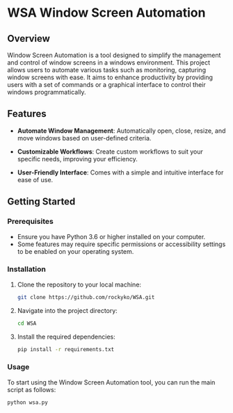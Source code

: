 # WSA Window Screen Automation

## Overview

Window Screen Automation is a tool designed to simplify the management and control of window screens in a windows  environment. This project allows users to automate various tasks such as monitoring, capturing window screens with ease. It aims to enhance productivity by providing users with a set of commands or a graphical interface to control their windows programmatically.

## Features

- **Automate Window Management**: Automatically open, close, resize, and move windows based on user-defined criteria.
- **Customizable Workflows**: Create custom workflows to suit your specific needs, improving your efficiency.

- **User-Friendly Interface**: Comes with a simple and intuitive interface for ease of use.

## Getting Started

### Prerequisites

- Ensure you have Python 3.6 or higher installed on your computer.
- Some features may require specific permissions or accessibility settings to be enabled on your operating system.

### Installation

1. Clone the repository to your local machine:
    ```bash
    git clone https://github.com/rockyko/WSA.git
    ```
2. Navigate into the project directory:
    ```bash
    cd WSA
    ```
3. Install the required dependencies:
    ```bash
    pip install -r requirements.txt
    ```

### Usage

To start using the Window Screen Automation tool, you can run the main script as follows:

```bash
python wsa.py
